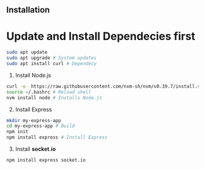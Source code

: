 ## Installation
# Update and Install Dependecies first
```bash
sudo apt update
sudo apt upgrade # System updates
sudo apt install curl # Dependecy
```

1. Install Node.js
```bash
curl -o- https://raw.githubusercontent.com/nvm-sh/nvm/v0.39.7/install.sh | bash # Install nvm
source ~/.bashrc # Reload shell
nvm install node # Installs Node.js
```

2. Install Express
```bash
mkdir my-express-app
cd my-express-app # Build
npm init
npm install express # Install Express
```

3. Install **socket.io**
```bash
npm install express socket.io
```